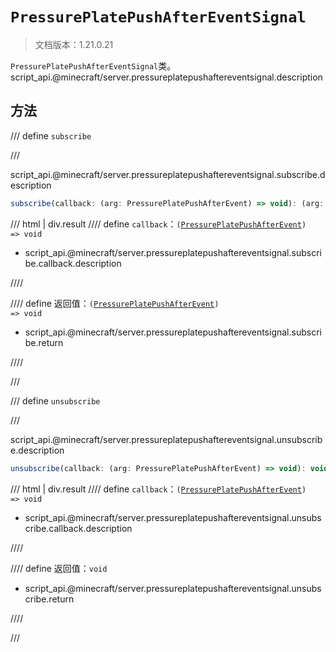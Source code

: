 # `PressurePlatePushAfterEventSignal`

> 文档版本：1.21.0.21

`PressurePlatePushAfterEventSignal`类。script_api.@minecraft/server.pressureplatepushaftereventsignal.description

## 方法

/// define
`subscribe`


///

script_api.@minecraft/server.pressureplatepushaftereventsignal.subscribe.description

```js
subscribe(callback: (arg: PressurePlatePushAfterEvent) => void): (arg: PressurePlatePushAfterEvent) => void
```

/// html | div.result
//// define
`callback`：<code>(<a href="../pressureplatepushafterevent/">PressurePlatePushAfterEvent</a>) =&gt; void</code>

- script_api.@minecraft/server.pressureplatepushaftereventsignal.subscribe.callback.description


////

//// define
返回值：<code>(<a href="../pressureplatepushafterevent/">PressurePlatePushAfterEvent</a>) =&gt; void</code>

- script_api.@minecraft/server.pressureplatepushaftereventsignal.subscribe.return


////

///


/// define
`unsubscribe`


///

script_api.@minecraft/server.pressureplatepushaftereventsignal.unsubscribe.description

```js
unsubscribe(callback: (arg: PressurePlatePushAfterEvent) => void): void
```

/// html | div.result
//// define
`callback`：<code>(<a href="../pressureplatepushafterevent/">PressurePlatePushAfterEvent</a>) =&gt; void</code>

- script_api.@minecraft/server.pressureplatepushaftereventsignal.unsubscribe.callback.description


////

//// define
返回值：`void`

- script_api.@minecraft/server.pressureplatepushaftereventsignal.unsubscribe.return


////

///

